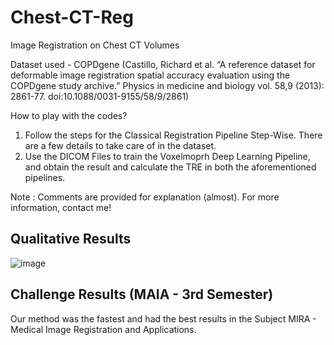 # Chest-CT-Reg
Image Registration on Chest CT Volumes

Dataset used - COPDgene (Castillo, Richard et al. “A reference dataset for deformable image registration spatial accuracy evaluation using the COPDgene study archive.” Physics in medicine and biology vol. 58,9 (2013): 2861-77. doi:10.1088/0031-9155/58/9/2861)

How to play with the codes?

1. Follow the steps for the Classical Registration Pipeline Step-Wise. There are a few details to take care of in the dataset.
2. Use the DICOM Files to train the Voxelmoprh Deep Learning Pipeline, and obtain the result and calculate the TRE in both the aforementioned pipelines.

Note : Comments are provided for explanation (almost). For more information, contact me!

## Qualitative Results
![image](https://user-images.githubusercontent.com/52396323/159360615-e80faa6e-04b6-42d0-ad40-8a85d1e790bb.png)

## Challenge Results (MAIA - 3rd Semester)
Our method was the fastest and had the best results in the Subject MIRA - Medical Image Registration and Applications. 

